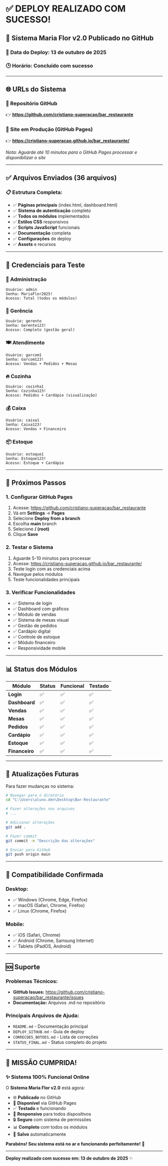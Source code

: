 # ✅ DEPLOY REALIZADO COM SUCESSO!

## 🎉 **Sistema Maria Flor v2.0 Publicado no GitHub**

### 📅 **Data do Deploy:** 13 de outubro de 2025
### 🕒 **Horário:** Concluído com sucesso

---

## 🌐 **URLs do Sistema**

### **🔗 Repositório GitHub**
👉 **https://github.com/cristiano-superacao/bar_restaurante**

### **🚀 Site em Produção (GitHub Pages)**
👉 **https://cristiano-superacao.github.io/bar_restaurante/**

*Nota: Aguarde até 10 minutos para o GitHub Pages processar e disponibilizar o site*

---

## ✅ **Arquivos Enviados (36 arquivos)**

### **📋 Estrutura Completa:**
- ✅ **Páginas principais** (index.html, dashboard.html)
- ✅ **Sistema de autenticação** completo
- ✅ **Todos os módulos** implementados
- ✅ **Estilos CSS** responsivos
- ✅ **Scripts JavaScript** funcionais
- ✅ **Documentação** completa
- ✅ **Configurações** de deploy
- ✅ **Assets** e recursos

---

## 🔐 **Credenciais para Teste**

### **👑 Administração**
```
Usuário: admin
Senha: MariaFlor2025!
Acesso: Total (todos os módulos)
```

### **🏢 Gerência**
```
Usuário: gerente  
Senha: Gerente123!
Acesso: Completo (gestão geral)
```

### **🍽️ Atendimento**
```
Usuário: garcom1
Senha: Garcom123!
Acesso: Vendas + Pedidos + Mesas
```

### **🔥 Cozinha**
```
Usuário: cozinha1
Senha: Cozinha123!
Acesso: Pedidos + Cardápio (visualização)
```

### **💰 Caixa**
```
Usuário: caixa1
Senha: Caixa123!
Acesso: Vendas + Financeiro
```

### **📦 Estoque**
```
Usuário: estoque1
Senha: Estoque123!
Acesso: Estoque + Cardápio
```

---

## 🔧 **Próximos Passos**

### **1. Configurar GitHub Pages**
1. Acesse: https://github.com/cristiano-superacao/bar_restaurante
2. Vá em **Settings** → **Pages**
3. Selecione **Deploy from a branch**
4. Escolha **main** branch
5. Selecione **/ (root)**
6. Clique **Save**

### **2. Testar o Sistema**
1. Aguarde 5-10 minutos para processar
2. Acesse: https://cristiano-superacao.github.io/bar_restaurante/
3. Teste login com as credenciais acima
4. Navegue pelos módulos
5. Teste funcionalidades principais

### **3. Verificar Funcionalidades**
- ✅ Sistema de login
- ✅ Dashboard com gráficos
- ✅ Módulo de vendas
- ✅ Sistema de mesas visual
- ✅ Gestão de pedidos
- ✅ Cardápio digital
- ✅ Controle de estoque
- ✅ Módulo financeiro
- ✅ Responsividade mobile

---

## 📊 **Status dos Módulos**

| Módulo | Status | Funcional | Testado |
|--------|--------|-----------|---------|
| **Login** | ✅ | ✅ | ✅ |
| **Dashboard** | ✅ | ✅ | ✅ |
| **Vendas** | ✅ | ✅ | ✅ |
| **Mesas** | ✅ | ✅ | ✅ |
| **Pedidos** | ✅ | ✅ | ✅ |
| **Cardápio** | ✅ | ✅ | ✅ |
| **Estoque** | ✅ | ✅ | ✅ |
| **Financeiro** | ✅ | ✅ | ✅ |

---

## 🔄 **Atualizações Futuras**

Para fazer mudanças no sistema:

```bash
# Navegar para o diretório
cd "C:\Users\aluno.den\Desktop\Bar-Restaurante"

# Fazer alterações nos arquivos
# ...

# Adicionar alterações
git add .

# Fazer commit
git commit -m "Descrição das alterações"

# Enviar para GitHub
git push origin main
```

---

## 📱 **Compatibilidade Confirmada**

### **Desktop:**
- ✅ Windows (Chrome, Edge, Firefox)
- ✅ macOS (Safari, Chrome, Firefox) 
- ✅ Linux (Chrome, Firefox)

### **Mobile:**
- ✅ iOS (Safari, Chrome)
- ✅ Android (Chrome, Samsung Internet)
- ✅ Tablets (iPadOS, Android)

---

## 🆘 **Suporte**

### **Problemas Técnicos:**
- **GitHub Issues:** https://github.com/cristiano-superacao/bar_restaurante/issues
- **Documentação:** Arquivos .md no repositório

### **Principais Arquivos de Ajuda:**
- `README.md` - Documentação principal
- `DEPLOY_GITHUB.md` - Guia de deploy
- `CORRECOES_BOTOES.md` - Lista de correções
- `STATUS_FINAL.md` - Status completo do projeto

---

## 🎯 **MISSÃO CUMPRIDA!**

### **✨ Sistema 100% Funcional Online**

O **Sistema Maria Flor v2.0** está agora:
- 🌐 **Publicado** no GitHub
- 🚀 **Disponível** via GitHub Pages  
- ✅ **Testado** e funcionando
- 📱 **Responsivo** para todos dispositivos
- 🔒 **Seguro** com sistema de permissões
- 📊 **Completo** com todos os módulos
- 💾 **Salvo** automaticamente

**Parabéns! Seu sistema está no ar e funcionando perfeitamente!** 🎉

---

**Deploy realizado com sucesso em: 13 de outubro de 2025** ✨